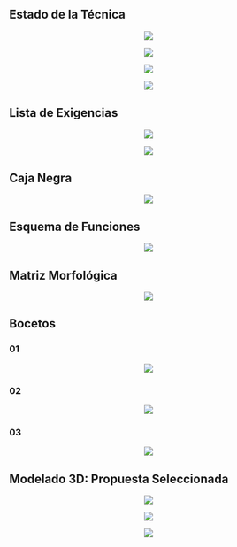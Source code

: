 ## Estado de la Técnica

<p align="center">
  <img src="https://github.com/jessusmorales/Fundamentos-De-Dise-o---EQ-3/blob/main/Im%C3%A1genes/Estado_De_La_T%C3%A9cnica_01_EQ03.JPG?raw=true"/>
</p>

<p align="center">
  <img src="https://github.com/jessusmorales/Fundamentos-De-Dise-o---EQ-3/blob/main/Im%C3%A1genes/Estado_De_La_T%C3%A9cnica_02_EQ03.JPG?raw=true"/>
</p>

<p align="center">
  <img src="https://github.com/jessusmorales/Fundamentos-De-Dise-o---EQ-3/blob/main/Im%C3%A1genes/Estado_De_La_T%C3%A9cnica_03_EQ03.JPG?raw=true"/>
</p>

<p align="center">
  <img src="https://github.com/jessusmorales/Fundamentos-De-Dise-o---EQ-3/blob/main/Im%C3%A1genes/Estado_De_La_T%C3%A9cnica_04_EQ03.JPG?raw=true"/>
</p>


## Lista de Exigencias

<p align= "center">
  <img src="https://github.com/jessusmorales/Fundamentos-De-Dise-o---EQ-3/blob/main/Im%C3%A1genes/Lista_De_Exigencias_01_EQ03.JPG?raw=true"/>
</p>

<p align= "center">
  <img src="https://github.com/jessusmorales/Fundamentos-De-Dise-o---EQ-3/blob/main/Im%C3%A1genes/Lista_De_Exigencias_02_EQ03.jpeg?raw=true"/>
</p>


## Caja Negra

<p align= "center">
  <img src="https://github.com/jessusmorales/Fundamentos-De-Dise-o---EQ-3/blob/main/Im%C3%A1genes/Caja_Negra_EQ03.png?raw=true"/>
</p>

## Esquema de Funciones

<p align="center">
  <img src="https://github.com/jessusmorales/Fundamentos-De-Dise-o---EQ-3/blob/main/Im%C3%A1genes/Esquema_De_Funciones_EQ03.jpeg?raw=true"/>
</p>

## Matriz Morfológica

<p align="center">
  <img src="https://github.com/jessusmorales/Fundamentos-De-Dise-o---EQ-3/blob/main/Im%C3%A1genes/Matriz_Morfol%C3%B3gica_EQ03.jpeg?raw=true"/>
</p>

## Bocetos

### 01
<p align="center">
  <img src="https://github.com/jessusmorales/Fundamentos-De-Dise-o---EQ-3/blob/main/Im%C3%A1genes/Boceto_01_EQ03.jpeg?raw=true"/>
</p>

### 02
<p align="center">
  <img src="https://github.com/jessusmorales/Fundamentos-De-Dise-o---EQ-3/blob/main/Im%C3%A1genes/Boceto_02_EQ03.jpeg?raw=true"/>
</p>

### 03
<p align="center">
  <img src="https://github.com/jessusmorales/Fundamentos-De-Dise-o---EQ-3/blob/main/Im%C3%A1genes/Boceto_03_EQ03.jpeg?raw=true"/>
</p>

## Modelado 3D: Propuesta Seleccionada

<p align="center">
  <img src="https://github.com/jessusmorales/Fundamentos-De-Dise-o---EQ-3/blob/main/Im%C3%A1genes/Modelo_3D_EQ03.jpeg?raw=true"/>
</p>

<p align="center">
  <img src="https://github.com/jessusmorales/Fundamentos-De-Dise-o---EQ-3/blob/main/Im%C3%A1genes/Modelo_3D_02_EQ03.jpeg?raw=true"/>
</p>

<p align="center">
  <img src="https://github.com/jessusmorales/Fundamentos-De-Dise-o---EQ-3/blob/main/Im%C3%A1genes/Modelo_3D_03_EQ03.jpeg?raw=true"/>
</p>
